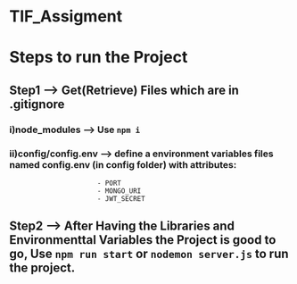 # TIF_Assigment

# Steps to run the Project

## Step1 --> Get(Retrieve) Files which are in .gitignore
### i)node_modules --> Use ```npm i```
### ii)config/config.env --> define a environment variables files named config.env (in config folder) with attributes:
                          - PORT
                          - MONGO_URI
                          - JWT_SECRET 

## Step2 -->  After Having the Libraries and Environmenttal Variables the Project is good to go, Use ```npm run start``` or `nodemon server.js` to run the project.
